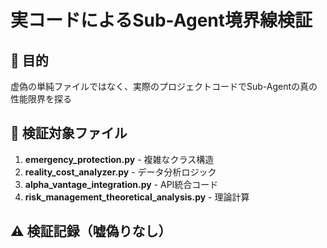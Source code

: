 # 実コードによるSub-Agent境界線検証

## 🎯 目的
虚偽の単純ファイルではなく、実際のプロジェクトコードでSub-Agentの真の性能限界を探る

## 📁 検証対象ファイル
1. **emergency_protection.py** - 複雑なクラス構造
2. **reality_cost_analyzer.py** - データ分析ロジック
3. **alpha_vantage_integration.py** - API統合コード
4. **risk_management_theoretical_analysis.py** - 理論計算

## ⚠️ 検証記録（嘘偽りなし）
